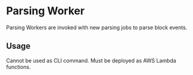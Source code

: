 # Parsing Worker

Parsing Workers are invoked with new parsing jobs to parse block events.

## Usage

Cannot be used as CLI command.
Must be deployed as AWS Lambda functions.
